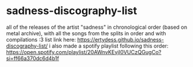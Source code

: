 # sadness-discography-list
all of the releases of the artist "sadness" in chronological order (based on metal archive), with all the songs from the splits in order and with compilations :3
list link here: https://ertydess.github.io/sadness-discography-list/
i also made a spotify playlist following this order: https://open.spotify.com/playlist/20AWnvKEvjI0VUCzQGugCo?si=ff66a370dc6d4b1f
